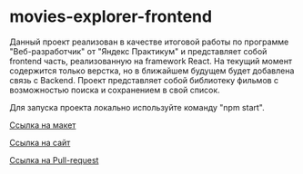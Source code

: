 # movies-explorer-frontend

Данный проект реализован в качестве итоговой работы по программе "Веб-разработчик" от "Яндекс Практикум" и представляет собой frontend часть, реализованную на framework React. На текущий момент содержится только верстка, но в ближайшем будущем будет добавлена связь с Backend. Проект представляет собой библиотеку фильмов с возможностью поиска и сохранением в свой список.

Для запуска проекта локально используйте команду "npm start".

[Ссылка на макет](https://disk.yandex.ru/d/hKTP-9ef7fj9tA)

[Ссылка на сайт](https://ya-movies-explorer.nomoredomains.icu/)

[Ссылка на Pull-request](https://github.com/DmitriyLvov/movies-explorer-frontend/pull/2)
